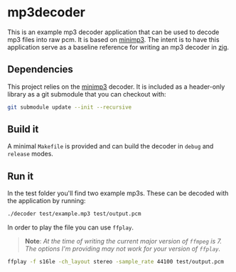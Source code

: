 # mp3decoder

This is an example mp3 decoder application that can be used to decode mp3 files into raw pcm. It is based on [minimp3](https://github.com/lieff/minimp3). The intent is to have this application serve as a baseline reference for writing an mp3 decoder in [zig](https://ziglang.org).

## Dependencies

This project relies on the [minimp3](https://github.com/lieff/minimp3) decoder. It is included as a header-only library as a git submodule that you can checkout with:

```bash
git submodule update --init --recursive
```

## Build it

A minimal `Makefile` is provided and can build the decoder in `debug` and `release` modes.

## Run it

In the test folder you'll find two example mp3s. These can be decoded with the application by running:

```bash
./decoder test/example.mp3 test/output.pcm
```

In order to play the file you can use `ffplay`.

> **Note**: _At the time of writing the current major version of `ffmpeg` is 7. The options I'm providing may not work for your version of `ffplay`._

```bash
ffplay -f s16le -ch_layout stereo -sample_rate 44100 test/output.pcm
```
